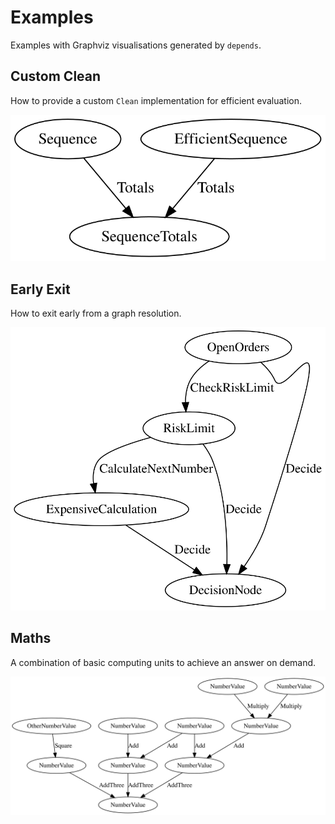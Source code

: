 # Examples

Examples with Graphviz visualisations generated by `depends`.

## Custom Clean

How to provide a custom `Clean` implementation for efficient evaluation.

![Alt text](./viz/custom_clean.svg)

## Early Exit

How to exit early from a graph resolution.

![Alt text](./viz/early_exit.svg)

## Maths

A combination of basic computing units to achieve an answer on demand.

![Alt text](./viz/maths.svg)
